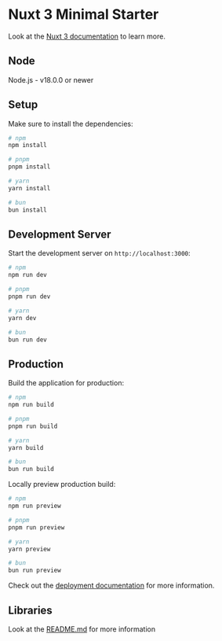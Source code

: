 # Nuxt 3 Minimal Starter

Look at the [Nuxt 3 documentation](https://nuxt.com/docs/getting-started/introduction) to learn more.

## Node
Node.js - v18.0.0 or newer

## Setup

Make sure to install the dependencies:

```bash
# npm
npm install

# pnpm
pnpm install

# yarn
yarn install

# bun
bun install
```

## Development Server

Start the development server on `http://localhost:3000`:

```bash
# npm
npm run dev

# pnpm
pnpm run dev

# yarn
yarn dev

# bun
bun run dev
```

## Production

Build the application for production:

```bash
# npm
npm run build

# pnpm
pnpm run build

# yarn
yarn build

# bun
bun run build
```

Locally preview production build:

```bash
# npm
npm run preview

# pnpm
pnpm run preview

# yarn
yarn preview

# bun
bun run preview
```

Check out the [deployment documentation](https://nuxt.com/docs/getting-started/deployment) for more information.

## Libraries

Look at the [README.md](https://github.com/fatkulumar/Nuxt-3-Fullstack-Prisma/README.md) for more information